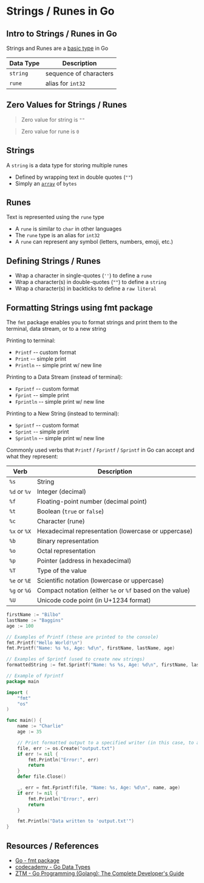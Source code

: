 # Strings / Runes in Go

## Intro to Strings / Runes in Go

Strings and Runes are a [basic type](go_data-types_basic.md) in Go

| Data Type | Description            |
| --------- | ---------------------- |
| `string`  | sequence of characters |
| `rune`    | alias for `int32`      |

## Zero Values for Strings / Runes

> Zero value for string is `""`

> Zero value for rune is `0`

## Strings

A `string` is a data type for storing multiple runes

- Defined by wrapping text in double quotes (`""`)
- Simply an [`array`](go_data-types_arrays.md) of `bytes`

## Runes

Text is represented using the `rune` type

- A `rune` is similar to `char` in other languages
- The `rune` type is an alias for `int32`
- A `rune` can represent any symbol (letters, numbers, emoji, etc.)

## Defining Strings / Runes

- Wrap a character in single-quotes (`''`) to define a `rune`
- Wrap a character(s) in double-quotes (`""`) to define a `string`
- Wrap a character(s) in backticks to define a `raw literal`

## Formatting Strings using fmt package

The `fmt` package enables you to format strings and print them to the terminal, data stream, or to a new string

Printing to terminal:

- `Printf` -- custom format
- `Print` -- simple print
- `Println` -- simple print w/ new line

Printing to a Data Stream (instead of terminal):

- `Fprintf` -- custom format
- `Fprint` -- simple print
- `Fprintln` -- simple print w/ new line

Printing to a New String (instead to terminal):

- `Sprintf` -- custom format
- `Sprint` -- simple print
- `Sprintln` -- simple print w/ new line

Commonly used verbs that `Printf` / `Fprintf` / `Sprintf` in Go can accept and what they represent:

| Verb         | Description                                               |
| ------------ | --------------------------------------------------------- |
| `%s`         | String                                                    |
| `%d` or `%v` | Integer (decimal)                                         |
| `%f`         | Floating-point number (decimal point)                     |
| `%t`         | Boolean (`true` or `false`)                               |
| `%c`         | Character (rune)                                          |
| `%x` or `%X` | Hexadecimal representation (lowercase or uppercase)       |
| `%b`         | Binary representation                                     |
| `%o`         | Octal representation                                      |
| `%p`         | Pointer (address in hexadecimal)                          |
| `%T`         | Type of the value                                         |
| `%e` or `%E` | Scientific notation (lowercase or uppercase)              |
| `%g` or `%G` | Compact notation (either `%e` or `%f` based on the value) |
| `%U`         | Unicode code point (in U+1234 format)                     |

```go
firstName := "Bilbo"
lastName := "Baggins"
age := 100

// Examples of Printf (these are printed to the console)
fmt.Printf("Hello World!\n")
fmt.Printf("Name: %s %s, Age: %d\n", firstName, lastName, age)

// Examples of Sprintf (used to create new strings)
formattedString := fmt.Sprintf("Name: %s %s, Age: %d\n", firstName, lastName, age)
```

```go
// Example of Fprintf
package main

import (
    "fmt"
    "os"
)

func main() {
    name := "Charlie"
    age := 35

    // Print formatted output to a specified writer (in this case, to a file)
    file, err := os.Create("output.txt")
    if err != nil {
        fmt.Println("Error:", err)
        return
    }
    defer file.Close()

    _, err = fmt.Fprintf(file, "Name: %s, Age: %d\n", name, age)
    if err != nil {
        fmt.Println("Error:", err)
        return
    }

    fmt.Println("Data written to 'output.txt'")
}
```


## Resources / References

- [Go - fmt package](https://pkg.go.dev/fmt)
- [codecademy - Go Data Types](https://www.codecademy.com/resources/docs/go/data-types)
- [ZTM - Go Programming (Golang): The Complete Developer's Guide](https://zerotomastery.io/courses/learn-golang/)
